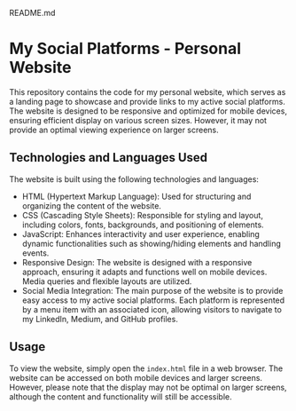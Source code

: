 README.md

# My Social Platforms - Personal Website

This repository contains the code for my personal website, which serves as a landing page to showcase and provide links to my active social platforms. The website is designed to be responsive and optimized for mobile devices, ensuring efficient display on various screen sizes. However, it may not provide an optimal viewing experience on larger screens.

## Technologies and Languages Used

The website is built using the following technologies and languages:

- HTML (Hypertext Markup Language): Used for structuring and organizing the content of the website.
- CSS (Cascading Style Sheets): Responsible for styling and layout, including colors, fonts, backgrounds, and positioning of elements.
- JavaScript: Enhances interactivity and user experience, enabling dynamic functionalities such as showing/hiding elements and handling events.
- Responsive Design: The website is designed with a responsive approach, ensuring it adapts and functions well on mobile devices. Media queries and flexible layouts are utilized.
- Social Media Integration: The main purpose of the website is to provide easy access to my active social platforms. Each platform is represented by a menu item with an associated icon, allowing visitors to navigate to my LinkedIn, Medium, and GitHub profiles.

## Usage

To view the website, simply open the `index.html` file in a web browser. The website can be accessed on both mobile devices and larger screens. However, please note that the display may not be optimal on larger screens, although the content and functionality will still be accessible.

